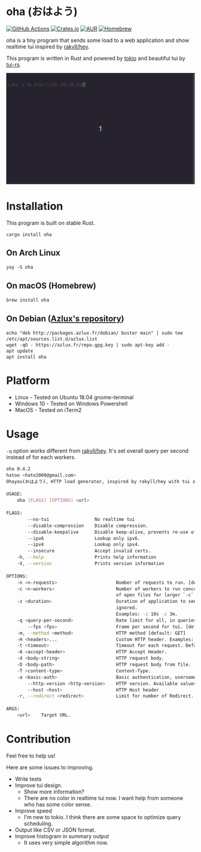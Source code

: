 # oha (おはよう)

[![GitHub Actions](https://github.com/hatoo/oha/workflows/CI/badge.svg)](https://github.com/hatoo/oha/actions?query=workflow%3ACI)
[![Crates.io](https://img.shields.io/crates/v/oha.svg)](https://crates.io/crates/oha)
[![AUR](https://img.shields.io/aur/version/oha)](https://aur.archlinux.org/packages/oha/)
[![Homebrew](https://img.shields.io/homebrew/v/oha)](https://formulae.brew.sh/formula/oha)

oha is a tiny program that sends some load to a web application and show realtime tui inspired by [rakyll/hey](https://github.com/rakyll/hey).

This program is written in Rust and powered by [tokio](https://github.com/tokio-rs/tokio) and beautiful tui by [tui-rs](https://github.com/fdehau/tui-rs).

![demo](demo.gif)

# Installation

This program is built on stable Rust.

    cargo install oha

## On Arch Linux

    yay -S oha

## On macOS (Homebrew)

    brew install oha

## On Debian ([Azlux's repository](http://packages.azlux.fr/))

    echo "deb http://packages.azlux.fr/debian/ buster main" | sudo tee /etc/apt/sources.list.d/azlux.list
    wget -qO - https://azlux.fr/repo.gpg.key | sudo apt-key add -
    apt update
    apt install oha

# Platform

- Linux - Tested on Ubuntu 18.04 gnome-terminal
- Windows 10 - Tested on Windows Powershell
- MacOS - Tested on iTerm2

# Usage

`-q` option works different from [rakyll/hey](https://github.com/rakyll/hey). It's set overall query per second instead of for each workers.

```bash
oha 0.4.2
hatoo <hato2000@gmail.com>
Ohayou(おはよう), HTTP load generator, inspired by rakyll/hey with tui animation.

USAGE:
    oha [FLAGS] [OPTIONS] <url>

FLAGS:
        --no-tui                 No realtime tui
        --disable-compression    Disable compression.
        --disable-keepalive      Disable keep-alive, prevents re-use of TCP connections between different HTTP requests.
        --ipv6                   Lookup only ipv6.
        --ipv4                   Lookup only ipv4.
        --insecure               Accept invalid certs.
    -h, --help                   Prints help information
    -V, --version                Prints version information

OPTIONS:
    -n <n-requests>                      Number of requests to run. [default: 200]
    -c <n-workers>                       Number of workers to run concurrently. You may should increase limit to number
                                         of open files for larger `-c`. [default: 50]
    -z <duration>                        Duration of application to send requests. If duration is specified, n is
                                         ignored.
                                         Examples: -z 10s -z 3m.
    -q <query-per-second>                Rate limit for all, in queries per second (QPS)
        --fps <fps>                      Frame per second for tui. [default: 16]
    -m, --method <method>                HTTP method [default: GET]
    -H <headers>...                      Custom HTTP header. Examples: -H "foo: bar"
    -t <timeout>                         Timeout for each request. Default to infinite.
    -A <accept-header>                   HTTP Accept Header.
    -d <body-string>                     HTTP request body.
    -D <body-path>                       HTTP request body from file.
    -T <content-type>                    Content-Type.
    -a <basic-auth>                      Basic authentication, username:password
        --http-version <http-version>    HTTP version. Available values 0.9, 1.0, 1.1, 2.
        --host <host>                    HTTP Host header
    -r, --redirect <redirect>            Limit for number of Redirect. Set 0 for no redirection. [default: 10]

ARGS:
    <url>    Target URL.
```

# Contribution

Feel free to help us!

Here are some issues to improving.

- Write tests
- Improve tui design.
  - Show more information?
  - There are no color in realtime tui now. I want help from someone who has some color sense.
- Improve speed
  - I'm new to tokio. I think there are some space to optimize query scheduling.
- Output like CSV or JSON format.
- Improve histogram in summary output
  - It uses very simple algorithm now.
